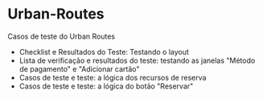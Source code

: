 # Urban-Routes
Casos de teste do Urban Routes

- Checklist e Resultados do Teste: Testando o layout
- Lista de verificação e resultados do teste: testando as janelas "Método de pagamento" e "Adicionar cartão"
- Casos de teste e teste: a lógica dos recursos de reserva
- Casos de teste e teste: a lógica do botão "Reservar"
